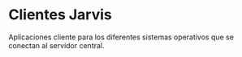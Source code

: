 # Clientes Jarvis

Aplicaciones cliente para los diferentes sistemas operativos que se conectan al servidor central.
